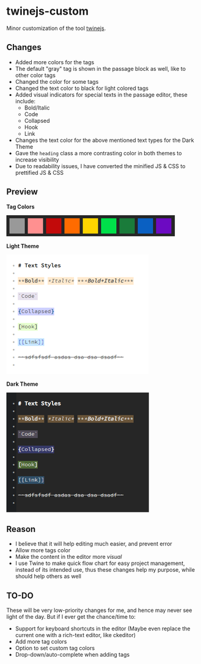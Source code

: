 # twinejs-custom
Minor customization of the tool [twinejs](https://github.com/klembot/twinejs).

## Changes
- Added more colors for the tags
- The default "gray" tag is shown in the passage block as well, like to other color tags
- Changed the color for some tags
- Changed the text color to black for light colored tags 
- Added visual indicators for special texts in the passage editor, these include:
  - Bold/Italic
  - Code
  - Collapsed
  - Hook
  - Link
- Changes the text color for the above mentioned text types for the Dark Theme
- Gave the `heading` class a more contrasting color in both themes to increase visibility
- Due to readability issues, I have converted the minified JS & CSS to prettified JS & CSS

## Preview
**Tag Colors**

![Tag Colors](/Previews/Tag-Colors.png)


**Light Theme**

![Light Theme](/Previews/Light-Theme.png)


**Dark Theme**

![Dark Theme](/Previews/Dark-Theme.png)

## Reason
- I believe that it will help editing much easier, and prevent error
- Allow more tags color
- Make the content in the editor more *visual*
- I use Twine to make quick flow chart for easy project management, instead of its intended use, thus these changes help my purpose, while should help others as well

## TO-DO
These will be very low-priority changes for me, and hence may never see light of the day. But if I ever get the chance/time to:
- Support for keyboard shortcuts in the editor (Maybe even replace the current one with a rich-text editor, like ckeditor)
- Add more tag colors
- Option to set custom tag colors
- Drop-down/auto-complete when adding tags
